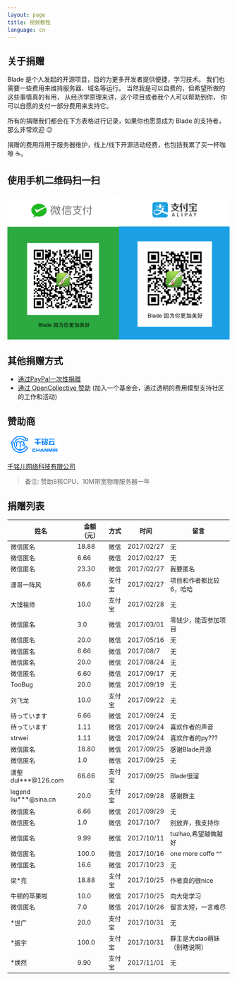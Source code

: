 ```yaml
---
layout: page
title: 视频教程
language: cn
---
```


## 关于捐赠

Blade 是个人发起的开源项目，目的为更多开发者提供便捷，学习技术。
我们也需要一些费用来维持服务器、域名等运行。
当然我是可以自费的，但希望所做的这些事情真的有用，
从经济学原理来讲，这个项目或者我个人可以帮助到你，
你可以自愿的支付一部分费用来支持它。

所有的捐赠我们都会在下方表格进行记录，如果你也愿意成为 Blade 的支持者，那么非常欢迎 😉

捐赠的费用将用于服务器维护，线上/线下开源活动经费，也包括我累了买一杯咖啡 ☕️。

## 使用手机二维码扫一扫

<img src="/static/images/donate/wechat_alipay.png" width="600" />

## 其他捐赠方式

- [通过PayPal一次性捐赠](https://paypal.me/bladejava/10)
- [通过 OpenCollective 赞助](https://opencollective.com/blade) (加入一个基金会，通过透明的费用模型支持社区的工作和活动)

## 赞助商

[![千铭儿网络科技](/static/images/donate/chanmir.png)](https://www.chanmir.com/?u=9FE88B)

[千铭儿网络科技有限公司](https://www.chanmir.com/?u=9FE88B)

> 备注: 赞助8核CPU、10M带宽物理服务器一年

## 捐赠列表

| 姓名 | 金额（元） | 方式 | 时间 | 留言 |
| ------| ------ | ------ | ------ | ------ |
| 微信匿名 | 18.88 | 微信 | 2017/02/27 | 无 |
| 微信匿名 | 6.66 | 微信 | 2017/02/27 | 无 |
| 微信匿名 | 23.30 | 微信 | 2017/02/27 | 我要匿名 |
| 潇哥一阵风 | 66.6 | 支付宝 | 2017/02/27 | 项目和作者都比较6，哈哈 |
| 大馍祖师 | 10.0 | 支付宝 | 2017/02/28 | 无 |
| 微信匿名 | 3.0 | 微信 | 2017/03/01 | 零钱少，能否参加项目 |
| 微信匿名 | 20.0 | 微信 | 2017/05/16 | 无 |
| 微信匿名 | 6.66 | 微信 | 2017/08/7 | 无 |
| 微信匿名 | 20.0 | 微信 | 2017/08/24 | 无 |
| 微信匿名 | 6.60 | 微信 | 2017/09/17 | 无 |
| TooBug | 20.0 | 微信 | 2017/09/19 | 无 |
| 刘飞龙 | 10.0 | 支付宝 | 2017/09/22 | 无 |
| 待っています | 6.66 | 微信 | 2017/09/24 | 无 |
| 待っています | 1.11 | 微信 | 2017/09/24 | 喜欢作者的声音 |
| strwei | 1.11 | 微信 | 2017/09/24 | 喜欢作者的py??? |
| 微信匿名 | 18.80 | 微信 | 2017/09/25 | 感谢Blade开源 |
| 微信匿名 | 1.0 | 微信 | 2017/09/25 | 无 |
| 潇壑 dul***@126.com | 66.66 | 支付宝 | 2017/09/25 | Blade很溜 |
| legend liu***@sina.cn | 20.0 | 支付宝 | 2017/09/28 | 感谢群主 |
| 微信匿名 | 6.66 | 微信 | 2017/09/29 | 无 |
| 微信匿名 | 1.0 | 微信 | 2017/10/7 | 别放弃，我支持你 |
| 微信匿名 | 9.99 | 微信 | 2017/10/11 | tuzhao,希望越做越好 |
| 微信匿名 | 100.0 | 微信 | 2017/10/16 | one more coffe ^^ |
| 微信匿名 | 16.6 | 微信 | 2017/10/23 | 无 |
| 梁*亮 | 18.88 | 支付宝 | 2017/10/25 | 作者真的很nice |
| 牛顿的苹果啦 | 10.0 | 微信 | 2017/10/25 | 向大佬学习 |
| 微信匿名 | 7.0 | 微信 | 2017/10/26 | 留言太短，一言难尽 |
| *世广 | 20.0 | 支付宝 | 2017/10/31 | 无 |
| *振宇 | 100.0 | 支付宝 | 2017/10/31 | 群主是大diao萌妹（别瞎说啊） |
| *焕然 | 9.90 | 支付宝 | 2017/11/01 | 无 |
